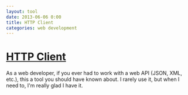 ```yaml
---
layout: tool
date: 2013-06-06 0:00
title: HTTP Client 
categories: web development
---
```


# [HTTP Client](http://itunes.apple.com/us/app/http-client/id418138339?mt=12)
As a web developer, if you ever had to work with a web API (JSON, XML, etc.), this a tool you should have known about. I rarely use it, but when I need to, I'm really glad I have it.